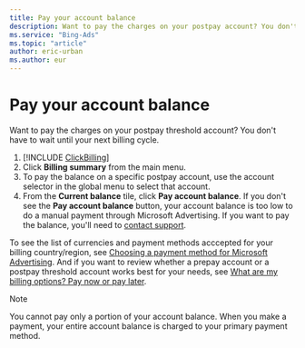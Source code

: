 ```yaml
---
title: Pay your account balance
description: Want to pay the charges on your postpay account? You don't have to wait until your next billing cycle. Just go to the Billing tab and click **Pay account balance**.
ms.service: "Bing-Ads"
ms.topic: "article"
author: eric-urban
ms.author: eur
---
```


# Pay your account balance

Want to pay the charges on your postpay threshold account? You don't have to wait until your next billing cycle.

1. [!INCLUDE [ClickBilling](./includes/ClickBilling.md)]
1. Click **Billing summary** from the main menu.
1. To pay the balance on a specific postpay account, use the account selector in the global menu to select that account.
1. From the **Current balance** tile, click **Pay account balance**.        If you don't see the **Pay account balance** button, your account balance is too low to do a manual payment through Microsoft Advertising. If you want to pay the balance, you'll need to [contact support](https://go.microsoft.com/fwlink?LinkId=398371).

To see the list of currencies and payment methods acccepted for your billing country/region, see [Choosing a payment method for Microsoft Advertising](./hlp_BA_CONC_PaymentMethodsV2.md). And if you want to review whether a prepay account or a postpay threshold account works best for your needs, see [What are my billing options? Pay now or pay later](./hlp_BA_CONC_HowBillingWorks.md).

> [!NOTE]
> You cannot pay only a portion of your account balance. When you make a payment, your entire account balance is charged to your primary payment method.



